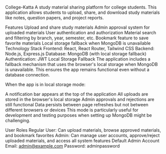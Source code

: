 College-Katta
A study material sharing platform for college students. This application allows students to upload, share, and download study materials like notes, question papers, and project reports.

Features
Upload and share study materials
Admin approval system for uploaded materials
User authentication and authorization
Material search and filtering by branch, year, semester, etc.
Bookmark feature to save favorite materials
Local storage fallback when MongoDB is unavailable
Technology Stack
Frontend: React, React Router, Tailwind CSS
Backend: Node.js, Express.js
Database: MongoDB (with local storage fallback)
Authentication: JWT
Local Storage Fallback
The application includes a fallback mechanism that uses the browser's local storage when MongoDB is unavailable. This ensures the app remains functional even without a database connection.

When the app is in local storage mode:

A notification bar appears at the top of the application
All uploads are stored in the browser's local storage
Admin approvals and rejections are still functional
Data persists between page refreshes but not between different browsers or devices
This mode is particularly useful for development and testing purposes when setting up MongoDB might be challenging.

User Roles
Regular User: Can upload materials, browse approved materials, and bookmark favorites
Admin: Can manage user accounts, approve/reject uploaded materials, and access all system features
Default Admin Account
Email: admin@example.com
Password: adminpassword
